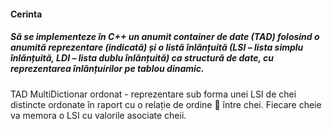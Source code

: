 <h4>Cerinta</h4>
<h5>Să se implementeze în C++ un anumit container de date (TAD) folosind o anumită reprezentare (indicată) și o listă înlănțuită (LSI – lista simplu înlănțuită, LDI – lista dublu înlănțuită) ca structură de date, cu reprezentarea înlănțuirilor pe <em>tablou dinamic.</em></h5>
    TAD MultiDictionar ordonat - reprezentare sub forma unei LSI de chei distincte ordonate în raport cu o relație de ordine  între chei. Fiecare cheie va memora o LSI cu valorile asociate cheii.